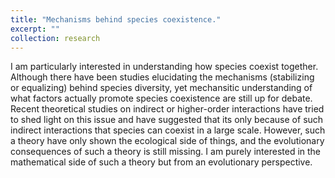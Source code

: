 ```yaml
---
title: "Mechanisms behind species coexistence."
excerpt: ""
collection: research
---
```


I am particularly interested in understanding how species coexist together. Although there have been studies elucidating the mechanisms (stabilizing or equalizing) behind species diversity, yet mechansitic understanding of what factors actually promote species coexistence are still up for debate. Recent theoretical studies on indirect or higher-order interactions have tried to shed light on this issue and have suggested that its only because of such indirect interactions that species can coexist in a large scale. However, such a theory have only shown the ecological side of things, and the evolutionary consequences of such a theory is still missing. I am purely interested in the mathematical side of such a theory but from an evolutionary perspective.
